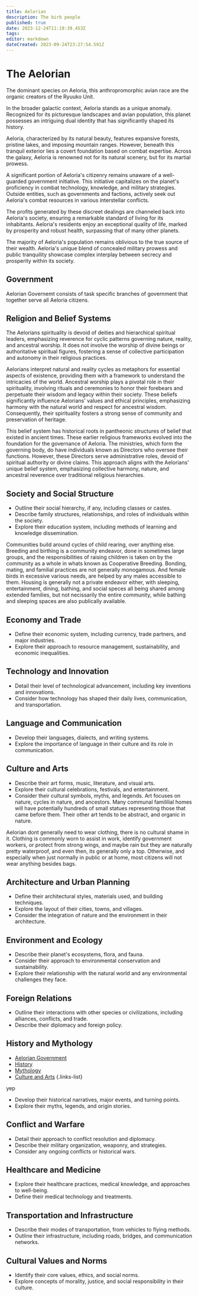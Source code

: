 ```yaml
---
title: Aelorian
description: The birb people
published: true
date: 2023-12-24T11:19:39.453Z
tags: 
editor: markdown
dateCreated: 2023-09-24T23:27:54.591Z
---
```


# The Aelorian
The dominant species on Aeloria, this anthropromorphic avian race are the organic creators of the Ryuuko Unit. 

In the broader galactic context, Aeloria stands as a unique anomaly. Recognized for its picturesque landscapes and avian population, this planet possesses an intriguing dual identity that has significantly shaped its history.

Aeloria, characterized by its natural beauty, features expansive forests, pristine lakes, and imposing mountain ranges. However, beneath this tranquil exterior lies a covert foundation based on combat expertise. Across the galaxy, Aeloria is renowned not for its natural scenery, but for its martial prowess.

A significant portion of Aeloria's citizenry remains unaware of a well-guarded government initiative. This initiative capitalizes on the planet's proficiency in combat technology, knowledge, and military strategies. Outside entities, such as governments and factions, actively seek out Aeloria's combat resources in various interstellar conflicts.

The profits generated by these discreet dealings are channeled back into Aeloria's society, ensuring a remarkable standard of living for its inhabitants. Aeloria's residents enjoy an exceptional quality of life, marked by prosperity and robust health, surpassing that of many other planets.

The majority of Aeloria's population remains oblivious to the true source of their wealth. Aeloria's unique blend of concealed military prowess and public tranquility showcase complex interplay between secrecy and prosperity within its society.
## Government
Aelorian Governemt consists of task specific branches of government that together serve all Aeloria citizens.

## Religion and Belief Systems
The Aelorians spirituality is devoid of deities and hierarchical spiritual leaders, emphasizing reverence for cyclic patterns governing nature, reality, and ancestral worship. It does not involve the worship of divine beings or authoritative spiritual figures, fostering a sense of collective participation and autonomy in their religious practices.

Aelorians interpret natural and reality cycles as metaphors for essential aspects of existence, providing them with a framework to understand the intricacies of the world. Ancestral worship plays a pivotal role in their spirituality, involving rituals and ceremonies to honor their forebears and perpetuate their wisdom and legacy within their society. These beliefs significantly influence Aelorians' values and ethical principles, emphasizing harmony with the natural world and respect for ancestral wisdom. Consequently, their spirituality fosters a strong sense of community and preservation of heritage.

This belief system has historical roots in pantheonic structures of belief that existed in ancient times. These earlier religious frameworks evolved into the foundation for the governance of Aeloria. The ministries, which form the governing body, do have individuals known as Directors who oversee their functions. However, these Directors serve administrative roles, devoid of spiritual authority or divine claims. This approach aligns with the Aelorians' unique belief system, emphasizing collective harmony, nature, and ancestral reverence over traditional religious hierarchies.



## Society and Social Structure
- Outline their social hierarchy, if any, including classes or castes.
- Describe family structures, relationships, and roles of individuals within the society.
- Explore their education system, including methods of learning and knowledge dissemination.

Communities build around cycles of child rearing, over anything else. Breeding and birthing is a community endeavor, done in sometimes large groups, and the responsibilities of raising children is taken on by the community as a whole in whats known as Cooperative Breeding. Bonding, mating, and familial practices are not generally monogamous. And female birds in excessive various needs, are helped by any males accessible to them.
Housing is generally not a private endeavor either, with sleeping, entertainment, dining, bathing, and social speces all being shared among extended families, but not necissarily the entire community, while bathing and sleeping spaces are also publically available.

## Economy and Trade
- Define their economic system, including currency, trade partners, and major industries.
- Explore their approach to resource management, sustainability, and economic inequalities.

## Technology and Innovation
- Detail their level of technological advancement, including key inventions and innovations.
- Consider how technology has shaped their daily lives, communication, and transportation.

## Language and Communication
- Develop their languages, dialects, and writing systems.
- Explore the importance of language in their culture and its role in communication.

## Culture and Arts
- Describe their art forms, music, literature, and visual arts.
- Explore their cultural celebrations, festivals, and entertainment.
- Consider their cultural symbols, myths, and legends.
Art focuses on nature, cycles in nature, and ancestors. Many communal famililial homes will have potentially hundreds of small statues representing those that came before them. Their other art tends to be abstract, and organic in nature.

Aelorian dont generally need to wear clothing, there is no cultural shame in it. Clothing is commonly worn to assist in work, identify government workers, or protect from strong wings, and maybe rain but they are naturally pretty waterproof, and even then, its generally only a top. Otherwise, and especially when just normally in public or at home, most citizens will not wear anything besides bags.


## Architecture and Urban Planning
- Define their architectural styles, materials used, and building techniques.
- Explore the layout of their cities, towns, and villages.
- Consider the integration of nature and the environment in their architecture.

## Environment and Ecology
- Describe their planet's ecosystems, flora, and fauna.
- Consider their approach to environmental conservation and sustainability.
- Explore their relationship with the natural world and any environmental challenges they face.

## Foreign Relations
- Outline their interactions with other species or civilizations, including alliances, conflicts, and trade.
- Describe their diplomacy and foreign policy.

## History and Mythology
- [Aelorian Government](/en/reference/species/aelorian/government)
- [History](/en/reference/species/aelorian/history)
- [Mythology](/en/reference/species/aelorian/mythology)
- [Culture and Arts](/en/reference/species/aelorian/culture)
{.links-list}

yep
- Develop their historical narratives, major events, and turning points.
- Explore their myths, legends, and origin stories.
## Conflict and Warfare
- Detail their approach to conflict resolution and diplomacy.
- Describe their military organization, weaponry, and strategies.
- Consider any ongoing conflicts or historical wars.

## Healthcare and Medicine
- Explore their healthcare practices, medical knowledge, and approaches to well-being.
- Define their medical technology and treatments.

## Transportation and Infrastructure
- Describe their modes of transportation, from vehicles to flying methods.
- Outline their infrastructure, including roads, bridges, and communication networks.

## Cultural Values and Norms
- Identify their core values, ethics, and social norms.
- Explore concepts of morality, justice, and social responsibility in their culture.

